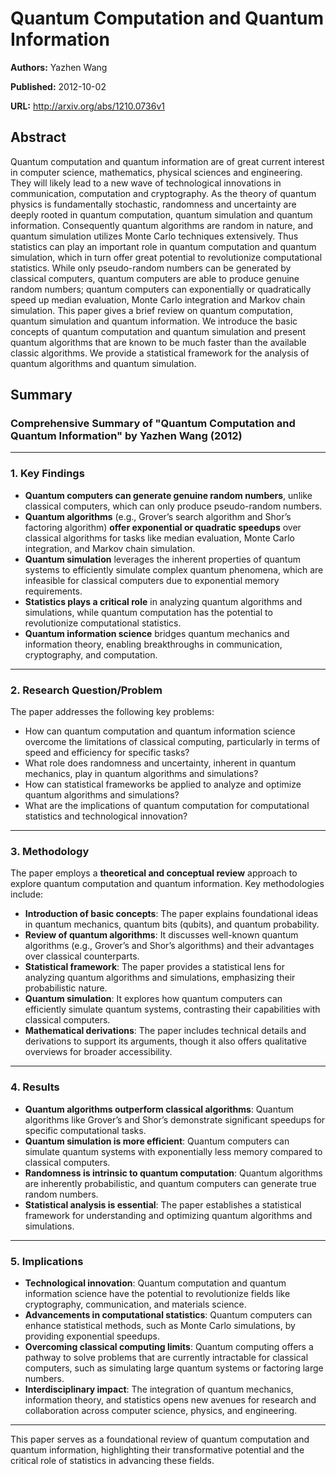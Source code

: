 # Quantum Computation and Quantum Information

**Authors:** Yazhen Wang

**Published:** 2012-10-02

**URL:** http://arxiv.org/abs/1210.0736v1

## Abstract

Quantum computation and quantum information are of great current interest in
computer science, mathematics, physical sciences and engineering. They will
likely lead to a new wave of technological innovations in communication,
computation and cryptography. As the theory of quantum physics is fundamentally
stochastic, randomness and uncertainty are deeply rooted in quantum
computation, quantum simulation and quantum information. Consequently quantum
algorithms are random in nature, and quantum simulation utilizes Monte Carlo
techniques extensively. Thus statistics can play an important role in quantum
computation and quantum simulation, which in turn offer great potential to
revolutionize computational statistics. While only pseudo-random numbers can be
generated by classical computers, quantum computers are able to produce genuine
random numbers; quantum computers can exponentially or quadratically speed up
median evaluation, Monte Carlo integration and Markov chain simulation. This
paper gives a brief review on quantum computation, quantum simulation and
quantum information. We introduce the basic concepts of quantum computation and
quantum simulation and present quantum algorithms that are known to be much
faster than the available classic algorithms. We provide a statistical
framework for the analysis of quantum algorithms and quantum simulation.

## Summary

### Comprehensive Summary of "Quantum Computation and Quantum Information" by Yazhen Wang (2012)

---

### 1. Key Findings
- **Quantum computers can generate genuine random numbers**, unlike classical computers, which can only produce pseudo-random numbers.
- **Quantum algorithms** (e.g., Grover’s search algorithm and Shor’s factoring algorithm) **offer exponential or quadratic speedups** over classical algorithms for tasks like median evaluation, Monte Carlo integration, and Markov chain simulation.
- **Quantum simulation** leverages the inherent properties of quantum systems to efficiently simulate complex quantum phenomena, which are infeasible for classical computers due to exponential memory requirements.
- **Statistics plays a critical role** in analyzing quantum algorithms and simulations, while quantum computation has the potential to revolutionize computational statistics.
- **Quantum information science** bridges quantum mechanics and information theory, enabling breakthroughs in communication, cryptography, and computation.

---

### 2. Research Question/Problem
The paper addresses the following key problems:
- How can quantum computation and quantum information science overcome the limitations of classical computing, particularly in terms of speed and efficiency for specific tasks?
- What role does randomness and uncertainty, inherent in quantum mechanics, play in quantum algorithms and simulations?
- How can statistical frameworks be applied to analyze and optimize quantum algorithms and simulations?
- What are the implications of quantum computation for computational statistics and technological innovation?

---

### 3. Methodology
The paper employs a **theoretical and conceptual review** approach to explore quantum computation and quantum information. Key methodologies include:
- **Introduction of basic concepts**: The paper explains foundational ideas in quantum mechanics, quantum bits (qubits), and quantum probability.
- **Review of quantum algorithms**: It discusses well-known quantum algorithms (e.g., Grover’s and Shor’s algorithms) and their advantages over classical counterparts.
- **Statistical framework**: The paper provides a statistical lens for analyzing quantum algorithms and simulations, emphasizing their probabilistic nature.
- **Quantum simulation**: It explores how quantum computers can efficiently simulate quantum systems, contrasting their capabilities with classical computers.
- **Mathematical derivations**: The paper includes technical details and derivations to support its arguments, though it also offers qualitative overviews for broader accessibility.

---

### 4. Results
- **Quantum algorithms outperform classical algorithms**: Quantum algorithms like Grover’s and Shor’s demonstrate significant speedups for specific computational tasks.
- **Quantum simulation is more efficient**: Quantum computers can simulate quantum systems with exponentially less memory compared to classical computers.
- **Randomness is intrinsic to quantum computation**: Quantum algorithms are inherently probabilistic, and quantum computers can generate true random numbers.
- **Statistical analysis is essential**: The paper establishes a statistical framework for understanding and optimizing quantum algorithms and simulations.

---

### 5. Implications
- **Technological innovation**: Quantum computation and quantum information science have the potential to revolutionize fields like cryptography, communication, and materials science.
- **Advancements in computational statistics**: Quantum computers can enhance statistical methods, such as Monte Carlo simulations, by providing exponential speedups.
- **Overcoming classical computing limits**: Quantum computing offers a pathway to solve problems that are currently intractable for classical computers, such as simulating large quantum systems or factoring large numbers.
- **Interdisciplinary impact**: The integration of quantum mechanics, information theory, and statistics opens new avenues for research and collaboration across computer science, physics, and engineering.

---

This paper serves as a foundational review of quantum computation and quantum information, highlighting their transformative potential and the critical role of statistics in advancing these fields.

